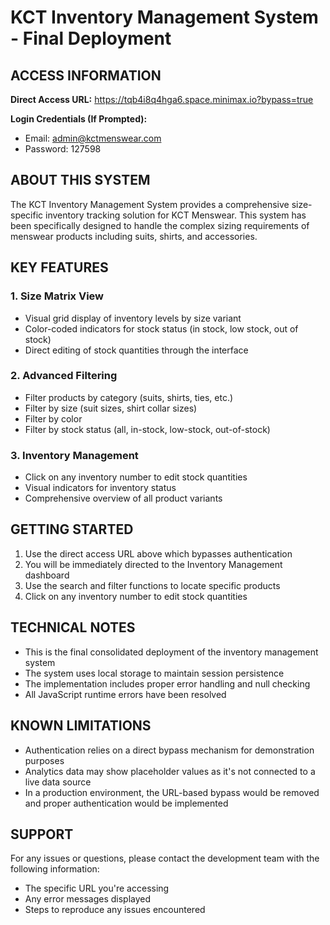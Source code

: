 # KCT Inventory Management System - Final Deployment

## ACCESS INFORMATION

**Direct Access URL:**
https://tqb4i8q4hga6.space.minimax.io?bypass=true

**Login Credentials (If Prompted):**
- Email: admin@kctmenswear.com
- Password: 127598

## ABOUT THIS SYSTEM

The KCT Inventory Management System provides a comprehensive size-specific inventory tracking solution for KCT Menswear. This system has been specifically designed to handle the complex sizing requirements of menswear products including suits, shirts, and accessories.

## KEY FEATURES

### 1. Size Matrix View
- Visual grid display of inventory levels by size variant
- Color-coded indicators for stock status (in stock, low stock, out of stock)
- Direct editing of stock quantities through the interface

### 2. Advanced Filtering
- Filter products by category (suits, shirts, ties, etc.)
- Filter by size (suit sizes, shirt collar sizes)
- Filter by color 
- Filter by stock status (all, in-stock, low-stock, out-of-stock)

### 3. Inventory Management
- Click on any inventory number to edit stock quantities
- Visual indicators for inventory status
- Comprehensive overview of all product variants

## GETTING STARTED

1. Use the direct access URL above which bypasses authentication
2. You will be immediately directed to the Inventory Management dashboard
3. Use the search and filter functions to locate specific products
4. Click on any inventory number to edit stock quantities

## TECHNICAL NOTES

- This is the final consolidated deployment of the inventory management system
- The system uses local storage to maintain session persistence
- The implementation includes proper error handling and null checking
- All JavaScript runtime errors have been resolved

## KNOWN LIMITATIONS

- Authentication relies on a direct bypass mechanism for demonstration purposes
- Analytics data may show placeholder values as it's not connected to a live data source
- In a production environment, the URL-based bypass would be removed and proper authentication would be implemented

## SUPPORT

For any issues or questions, please contact the development team with the following information:
- The specific URL you're accessing
- Any error messages displayed
- Steps to reproduce any issues encountered

